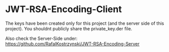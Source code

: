 # JWT-RSA-Encoding-Client
The keys have been created only for this project (and the server side of this project). You shouldnt publicly share the private_key.der file.

Also check the Server-Side under:
https://github.com/RafalKostrzynski/JWT-RSA-Encoding-Server
